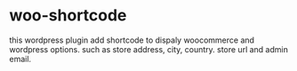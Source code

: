 # woo-shortcode
this wordpress plugin add shortcode to dispaly woocommerce and wordpress options. such as store address, city, country. store url and admin email. 
